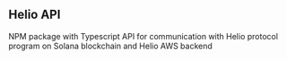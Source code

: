 ## Helio API
NPM package with Typescript API for communication with Helio protocol program on Solana blockchain and Helio AWS backend
